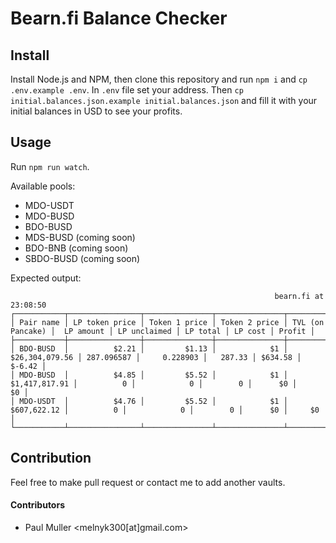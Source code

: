 # Bearn.fi Balance Checker

## Install
Install Node.js and NPM, then clone this repository and run `npm i` and `cp .env.example .env`.
In `.env` file set your address.
Then `cp initial.balances.json.example initial.balances.json` and fill it with your initial balances in USD to see your profits.

## Usage

Run `npm run watch`.

Available pools:

- MDO-USDT
- MDO-BUSD
- BDO-BUSD
- MDS-BUSD (coming soon)
- BDO-BNB (coming soon)
- SBDO-BUSD (coming soon)

Expected output:
```
                                                           bearn.fi at 23:08:50                                                            
┌───────────┬────────────────┬───────────────┬───────────────┬──────────────────┬────────────┬──────────────┬──────────┬─────────┬────────┐
│ Pair name │ LP token price │ Token 1 price │ Token 2 price │ TVL (on Pancake) │  LP amount │ LP unclaimed │ LP total │ LP cost │ Profit │
├───────────┼────────────────┼───────────────┼───────────────┼──────────────────┼────────────┼──────────────┼──────────┼─────────┼────────┤
│ BDO-BUSD  │          $2.21 │         $1.13 │            $1 │   $26,304,079.56 │ 287.096587 │     0.228903 │   287.33 │ $634.58 │ $-6.42 │
│ MDO-BUSD  │          $4.85 │         $5.52 │            $1 │    $1,417,817.91 │          0 │            0 │        0 │      $0 │     $0 │
│ MDO-USDT  │          $4.76 │         $5.52 │            $1 │      $607,622.12 │          0 │            0 │        0 │      $0 │     $0 │
└───────────┴────────────────┴───────────────┴───────────────┴──────────────────┴────────────┴──────────────┴──────────┴─────────┴────────┘

```

## Contribution
Feel free to make pull request or contact me to add another vaults.

#### Contributors
- Paul Muller <melnyk300[at]gmail.com>
